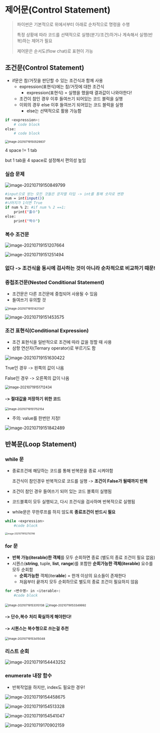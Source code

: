 # 제어문(Control Statement)

> 파이썬은 기본적으로 위에서부터 아래로 순차적으로 명령을 수행
>
> 특정 상황에 따라 코드를 선택적으로 실행(분기/조건)하거나 계속해서 실행(반복)하는 제어가 필요
>
> 제어문은 순서도(flow chat)로 표현이 가능



## 조건문(Control Statement)

- if문은 참/거짓을 판단할 수 있는 조건식과 함께 사용
  - expression(표현식)에는 참/거짓에 대한 조건식
    - expression(표현식) = 실행을 했을때 결과값이 나와야한다!
  - 조건이 참인 경우 이후 들여쓰기 되어있는 코드 블럭을 실행
  - 이외의 경우 else 이후 들여쓰기 되어있는 코드 블럭을 실행
    - else는 선택적으로 활용 가능함

```bash
if <expression>:
	# code block
else:
	# code block
```

<img src="photo/image-20210719150529837.png" alt="image-20210719150529837" style="zoom:67%;" />

4 space != 1 tab

but 1 tab을 4 space로 설정해서 편의성 높임



### 실습 문제

![image-20210719150849799](photo/image-20210719150849799.png)

```bash
#input으로 받는 모든 것들은 문자열 타입 -> int를 통해 숫자로 변환
num = int(input())
#나머지가 1이면 True
if num % 2: #if num % 2 ==1:
	print("홀수")
else:
	print("짝수")
```



### 복수 조건문

![image-20210719151207664](photo/image-20210719151207664.png)

![image-20210719151251494](photo/image-20210719151251494.png)

### 없다 -> 조건식을 동시에 검사하는 것이 아니라 순차적으로 비교하기 때문!



### 중첩조건문(Nested Conditional Statement)

- 조건문은 다른 조건문에 중첩되어 사용될 수 있음
- 들여쓰기 유의할 것

<img src="photo/image-20210719151421347.png" alt="image-20210719151421347" style="zoom:67%;" />

![image-20210719151453575](photo/image-20210719151453575.png)



### 조건 표현식(Conditional Expression)

- 조건 표현식을 일반적으로 조건에 따라 값을 정할 때 사용
- 삼항 연산자(Ternary operator)로 부르기도 함

![image-20210719151630422](photo/image-20210719151630422.png)

True인 경우 -> 왼쪽의 값이 나옴

False인 경우 -> 오른쪽의 값이 나옴

<img src="photo/image-20210719151712434.png" alt="image-20210719151712434" style="zoom:80%;" />

#### -> 절대값을 저장하기 위한 코드

<img src="photo/image-20210719151752154.png" alt="image-20210719151752154" style="zoom: 67%;" />

- 주의: value를 한번만 지정!



![image-20210719151842489](photo/image-20210719151842489.png)





## 반복문(Loop Statement)



### while 문

- 종료조건에 해당하는 코드를 통해 반복문을 종료 시켜야함

  조건식이 참인경우 반복적으로 코드를 실행 -> **조건이 False가 될때까지 반복**

- 조건이 참인 경우 들여쓰기 되어 있는 코드 블록이 실행됨

- 코드블록이 모두 실행되고, 다시 조건식을 검사하며 반복적으로 실행됨

- while문은 무한루프를 하지 않도록 **종료조건이 반드시 필요**

```bash
while <expression>
	#code block
```

<img src="photo/image-20210719152750746.png" alt="image-20210719152750746" style="zoom: 50%;" />



### for 문

- **반복 가능(iterable)한 객체**를 모두 순회하면 종료 (별도의 종료 조건이 필요 없음)
- 시퀀스(**string**, tuple, **list**, **range**)를 포함한 **순회가능한 객체(iterable)** 요수를 모두 순회함
  - **순회가능한** 객체(iter**able**) = 한개 이상의 요소들이 존재한다
  - 처음부터 끝까지 모두 순회하므로 별도의 종료 조건이 필요하지 않음

```bash
for <변수명> in <iterable>:
	#code block
```

<img src="photo/image-20210719153310138.png" alt="image-20210719153310138" style="zoom: 67%;" />

<img src="photo/image-20210719153349992.png" alt="image-20210719153349992" style="zoom:67%;" />

#### 						-> 단수,복수 처리 확실하게 해야한다!

#### 						-> 시퀀스는 복수형으로 쓰는걸 추천

<img src="photo/image-20210719153415048.png" alt="image-20210719153415048" style="zoom:67%;" />

### 리스트 순회

![image-20210719154443252](photo/image-20210719154443252.png)



### enumerate 내장 함수

- 반복작업을 하지만, index도 필요한 경우!

![image-20210719154458675](photo/image-20210719154458675.png)

![image-20210719154513328](photo/image-20210719154513328.png)

![image-20210719154541047](photo/image-20210719154541047.png)

![image-20210719170902159](photo/image-20210719170902159.png)

